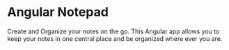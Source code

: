 # Angular Notepad
Create and Organize your notes on the go. This Angular app allows you to keep your notes in one central place and be organized where ever you are.
